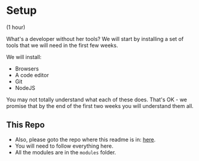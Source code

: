 # Setup

(1 hour)

What's a developer without her tools? We will start by installing a set of tools that we will need in the first
few weeks.

We will install:

* Browsers
* A code editor
* Git
* NodeJS

You may not totally understand what each of these does. That's OK - we promise that by the end of the first two weeks
you will understand them all.

## This Repo

* Also, please goto the repo where this readme is in: [here](https://github.com/create-softeng/softeng-program).
* You will need to follow everything here.
* All the modules are in the `modules` folder.
